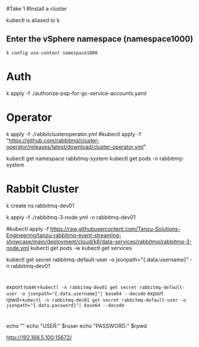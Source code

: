 #Take 1
#Install a cluster

kubectl is aliased to k


## Enter the vSphere namespace (namespace1000)
```
k config use-context namespace1000
```

Auth
========
 k apply -f ./authorize-psp-for-gc-service-accounts.yaml

Operator
=======
k apply -f ./rabbitclusteroperator.yml
#kubectl apply -f "https://github.com/rabbitmq/cluster-operator/releases/latest/download/cluster-operator.yml"

kubectl get namespace rabbitmq-system
kubectl get pods -n rabbitmq-system

Rabbit Cluster
=============
k create ns rabbitmq-dev01

k apply -f ./rabbitmq-3-node.yml -n rabbitmq-dev01

#kubectl apply -f https://raw.githubusercontent.com/Tanzu-Solutions-Engineering/tanzu-rabbitmq-event-streaming-showcase/main/deployment/cloud/k8/data-services/rabbitmq/rabbitmq-3-node.yml
kubectl get pods -w
kubectl get services

kubectl get secret rabbitmq-default-user -o jsonpath="{.data.username}"  -n rabbitmq-dev01
#
export ruser=`kubectl -n rabbitmq-dev01 get secret rabbitmq-default-user -o jsonpath="{.data.username}"| base64 --decode`
export rpwd=`kubectl -n rabbitmq-dev01 get secret rabbitmq-default-user -o jsonpath="{.data.password}"| base64 --decode`
#
echo ""
echo "USER:" $ruser
echo "PASSWORD:" $rpwd


http://192.168.5.100:15672/

